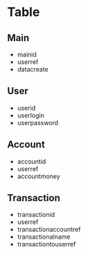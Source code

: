 # Table
## Main
- mainid
- userref
- datacreate

## User
- userid
- userlogin
- userpassword 
## Account
- accountid
- userref
- accountmoney 
## Transaction
- transactionid
- userref
- transactionaccountref
- transactionalname 
- transactiontouserref
